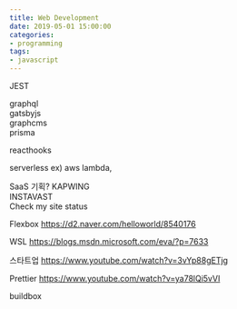 ```yaml
---
title: Web Development
date: 2019-05-01 15:00:00
categories:
- programming
tags:
- javascript
---
```


JEST

graphql  
gatsbyjs  
graphcms  
prisma  

reacthooks

serverless
ex) aws lambda, 

SaaS 기획?
KAPWING  
INSTAVAST  
Check my site status  

Flexbox
https://d2.naver.com/helloworld/8540176

WSL
https://blogs.msdn.microsoft.com/eva/?p=7633

스타트업
https://www.youtube.com/watch?v=3vYp88gETjg

Prettier
https://www.youtube.com/watch?v=ya78lQi5vVI

buildbox